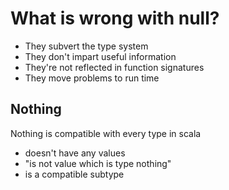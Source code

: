 # What is wrong with null?

- They subvert the type system
- They don't impart useful information
- They're not reflected in function signatures
- They move problems to run time

## Nothing

Nothing is compatible with every type in scala
- doesn't have any values
- "is not value which is type nothing"
- is a compatible subtype


